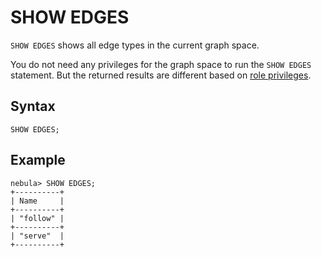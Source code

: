 # SHOW EDGES

`SHOW EDGES` shows all edge types in the current graph space.

You do not need any privileges for the graph space to run the `SHOW EDGES` statement. But the returned results are different based on [role privileges](../../7.data-security/1.authentication/3.role-list.md).

## Syntax

```ngql
SHOW EDGES;
```

## Example

```ngql
nebula> SHOW EDGES;
+----------+
| Name     |
+----------+
| "follow" |
+----------+
| "serve"  |
+----------+
```
